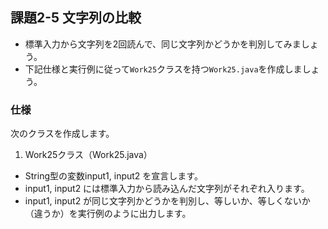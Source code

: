 ## 課題2-5 文字列の比較

- 標準入力から文字列を2回読んで、同じ文字列かどうかを判別してみましょう。
- 下記仕様と実行例に従って`Work25`クラスを持つ`Work25.java`を作成しましょう。

### 仕様

次のクラスを作成します。

1. Work25クラス（Work25.java）

- String型の変数input1, input2 を宣言します。
- input1, input2 には標準入力から読み込んだ文字列がそれぞれ入ります。
- input1, input2 が同じ文字列かどうかを判別し、等しいか、等しくないか（違うか）を実行例のように出力します。

